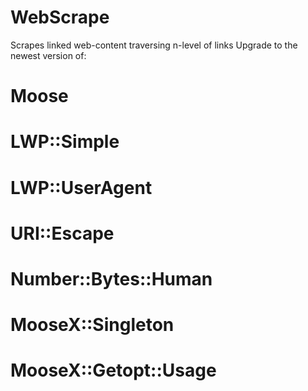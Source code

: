 WebScrape
=========

Scrapes linked web-content traversing n-level of links
Upgrade to the newest version of:
# Moose
# LWP::Simple
# LWP::UserAgent
# URI::Escape
# Number::Bytes::Human
# MooseX::Singleton
# MooseX::Getopt::Usage
